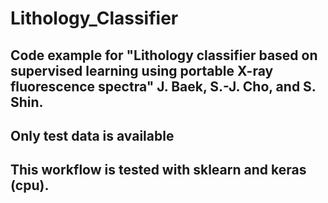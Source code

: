 # Lithology_Classifier
## Code example for "Lithology classifier based on supervised learning using portable X-ray fluorescence spectra" J. Baek, S.-J. Cho, and S. Shin.
## Only test data is available 
## This workflow is tested with sklearn and keras (cpu). 
